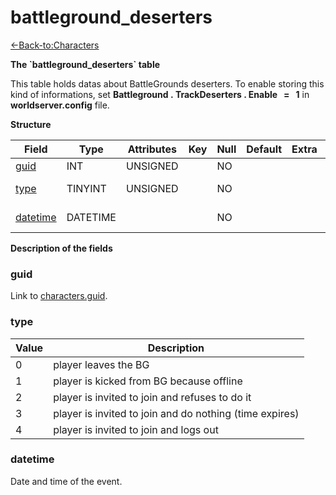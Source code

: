 # battleground\_deserters

[<-Back-to:Characters](database-characters.md)

**The \`battleground\_deserters\` table**

This table holds datas about BattleGrounds deserters. To enable storing this kind of informations, set **Battleground . TrackDeserters . Enable   =   1** in **worldserver.config** file.

**Structure**

| Field         | Type     | Attributes | Key | Null | Default | Extra | Comment                   |
|---------------|----------|------------|-----|------|---------|-------|-------------------------- |
| [guid][1]     | INT      | UNSIGNED   |     | NO   |         |       | characters.guid           |
| [type][2]     | TINYINT  | UNSIGNED   |     | NO   |         |       | type of the desertion     |
| [datetime][3] | DATETIME |            |     | NO   |         |       | datetime of the desertion |

[1]: #guid
[2]: #type
[3]: #datetime

**Description of the fields**

### guid

Link to [characters.guid](characters#guid).

### type

| Value | Description                                             |
|-------|---------------------------------------------------------|
| 0     | player leaves the BG                                    |
| 1     | player is kicked from BG because offline                |
| 2     | player is invited to join and refuses to do it          |
| 3     | player is invited to join and do nothing (time expires) |
| 4     | player is invited to join and logs out                  |

### datetime

Date and time of the event.
